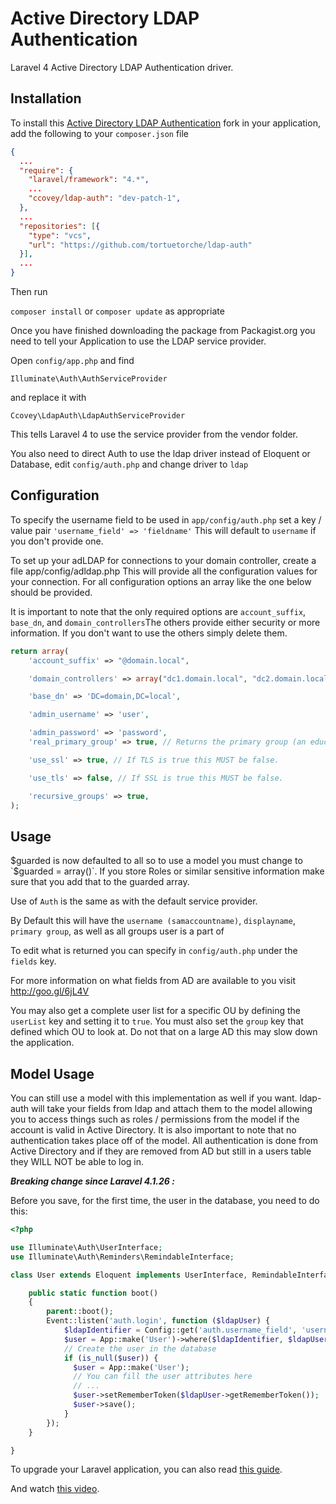 Active Directory LDAP Authentication
====================================

Laravel 4 Active Directory LDAP Authentication driver.

Installation
------------
To install this [Active Directory LDAP Authentication](https://github.com/ccovey/ldap-auth) fork in your application, add the following to your `composer.json` file

```json
{
  ...
  "require": {
    "laravel/framework": "4.*",
    ...
    "ccovey/ldap-auth": "dev-patch-1",
  },
  ...
  "repositories": [{
    "type": "vcs",
    "url": "https://github.com/tortuetorche/ldap-auth"
  }],
  ...
}
```

Then run

`composer install` or `composer update` as appropriate

Once you have finished downloading the package from Packagist.org you need to tell your Application to use the LDAP service provider.

Open `config/app.php` and find

`Illuminate\Auth\AuthServiceProvider`

and replace it with

`Ccovey\LdapAuth\LdapAuthServiceProvider`

This tells Laravel 4 to use the service provider from the vendor folder.

You also need to direct Auth to use the ldap driver instead of Eloquent or Database, edit `config/auth.php` and change driver to `ldap`

Configuration
-------------
To specify the username field to be used in `app/config/auth.php` set a key / value pair `'username_field' => 'fieldname'` This will default to `username` if you don't provide one.

To set up your adLDAP for connections to your domain controller, create a file app/config/adldap.php This will provide all the configuration values for your connection. For all configuration options an array like the one below should be provided.

It is important to note that the only required options are `account_suffix`, `base_dn`, and `domain_controllers`The others provide either security or more information. If you don't want to use the others simply delete them.

```php
return array(
	'account_suffix' => "@domain.local",

	'domain_controllers' => array("dc1.domain.local", "dc2.domain.local"), // An array of domains may be provided for load balancing.

	'base_dn' => 'DC=domain,DC=local',

	'admin_username' => 'user',

	'admin_password' => 'password',
	'real_primary_group' => true, // Returns the primary group (an educated guess).

	'use_ssl' => true, // If TLS is true this MUST be false.

	'use_tls' => false, // If SSL is true this MUST be false.

	'recursive_groups' => true,
);
```

Usage
-----
$guarded is now defaulted to all so to use a model you must change to `$guarded = array()`. If you store Roles or similar sensitive information make sure that you add that to the guarded array.

Use of `Auth` is the same as with the default service provider.

By Default this will have the `username (samaccountname)`, `displayname`, `primary group`, as well as all groups user is a part of

To edit what is returned you can specify in `config/auth.php` under the `fields` key.

For more information on what fields from AD are available to you visit http://goo.gl/6jL4V

You may also get a complete user list for a specific OU by defining the `userList` key and setting it to `true`. You must also set the `group` key that defined which OU to look at. Do not that on a large AD this may slow down the application.

Model Usage
-----------
You can still use a model with this implementation as well if you want. ldap-auth will take your fields from ldap and attach them to the model allowing you to access things such as roles / permissions from the model if the account is valid in Active Directory. It is also important to note that no authentication takes place off of the model. All authentication is done from Active Directory and if they are removed from AD but still in a users table they WILL NOT be able to log in.

***Breaking change since Laravel 4.1.26 :***

Before you save, for the first time, the user in the database, you need to do this:

```php
<?php

use Illuminate\Auth\UserInterface;
use Illuminate\Auth\Reminders\RemindableInterface;

class User extends Eloquent implements UserInterface, RemindableInterface {

    public static function boot()
    {
        parent::boot();
        Event::listen('auth.login', function ($ldapUser) {
            $ldapIdentifier = Config::get('auth.username_field', 'username');
            $user = App::make('User')->where($ldapIdentifier, $ldapUser->$ldapIdentifier)->first();
            // Create the user in the database
            if (is_null($user)) {
              $user = App::make('User');
              // You can fill the user attributes here
              // ...
              $user->setRememberToken($ldapUser->getRememberToken());
              $user->save();
            }
        });
    }

}
```

To upgrade your Laravel application, you can also read [this guide](http://laravel.com/docs/upgrade#upgrade-4.1.26).

And watch [this video](https://laracasts.com/lessons/laravel-updating-to-4-1-26).

